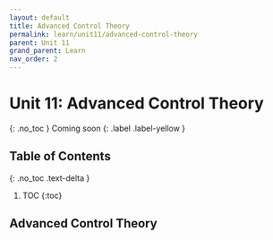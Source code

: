 ```yaml
---
layout: default
title: Advanced Control Theory
permalink: learn/unit11/advanced-control-theory
parent: Unit 11
grand_parent: Learn
nav_order: 2
---
```


# Unit 11: Advanced Control Theory

{: .no_toc }
Coming soon
{: .label .label-yellow }

## Table of Contents

{: .no_toc .text-delta }

1. TOC
   {:toc}

## Advanced Control Theory

